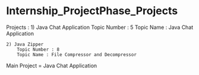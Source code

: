 # Internship_ProjectPhase_Projects
Projects :
    1) Java Chat Application
        Topic Number : 5
        Topic Name : Java Chat Application

    2) Java Zipper
        Topic Number : 8
        Topic Name : File Compressor and Decompressor

Main Project = Java Chat Application
